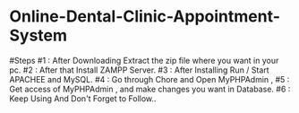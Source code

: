# Online-Dental-Clinic-Appointment-System
#Steps
#1 : After Downloading Extract the zip file where you want in your pc.
#2 : After that Install ZAMPP Server.
#3 : After Installing Run / Start  APACHEE and MySQL.
#4 : Go through Chore and Open MyPHPAdmin ,
#5 : Get access of MyPHPAdmin , and make changes you want in Database.
#6 : Keep Using And Don't Forget to Follow..
